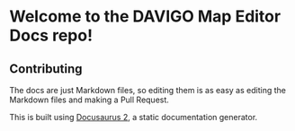 # Welcome to the DAVIGO Map Editor Docs repo!

## Contributing

The docs are just Markdown files, so editing them is as easy as editing the Markdown files and making a Pull Request. 

This is built using [Docusaurus 2](https://docusaurus.io/), a static documentation generator.
